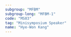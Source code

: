 ```yaml
---
subgroup: "MFBM"
subgroup-long: "MFBM-1"
code: "MS03"
tag: "Minisymposium Speaker"
name: "Hye-Won Kang"
---
```

